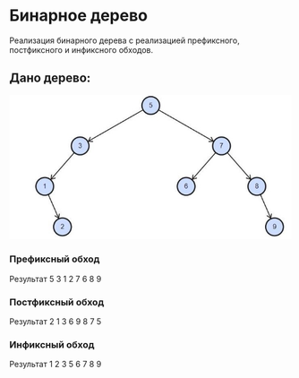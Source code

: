 # Бинарное дерево
Реализация бинарного дерева с реализацией префиксного, постфиксного и инфиксного обходов.

## Дано дерево:
![Иллюстрация к проекту](https://github.com/Haxend/BinaryTree_Test/blob/master/image.jpg)

### Префиксный обход
Результат
5 3 1 2 7 6 8 9

### Постфиксный обход
Результат
2 1 3 6 9 8 7 5

### Инфиксный обход
Результат
1 2 3 5 6 7 8 9
